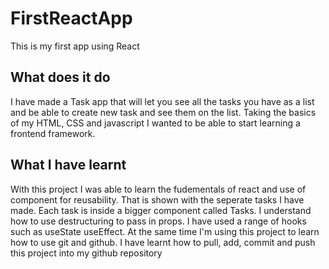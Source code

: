 # FirstReactApp
This is my first app using React 

## What does it do
I have made a Task app that will let you see all the tasks you have as a list and be able to create new task and see them on the list.
Taking the basics of my HTML, CSS and javascript I wanted to be able to start learning a frontend framework.

## What I have learnt
With this project I was able to learn the fudementals of react and use of component for reusability. That is shown with the seperate tasks I have made. Each task is inside a bigger component called Tasks. 
I understand how to use destructuring to pass in props.
I have used a range of hooks such as useState useEffect.
At the same time I'm using this project to learn how to use git and github. I have learnt how to pull, add, commit and push  this project into my github repository 
